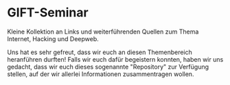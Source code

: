 # GIFT-Seminar
Kleine Kollektion an Links und weiterführenden Quellen zum Thema Internet, Hacking und Deepweb.

Uns hat es sehr gefreut, dass wir euch an diesen Themenbereich heranführen durften!
Falls wir euch dafür begeistern konnten, haben wir uns gedacht, dass wir euch dieses sogenannte
"Repository" zur Verfügung stellen, auf der wir allerlei Informationen zusammentragen wollen.

